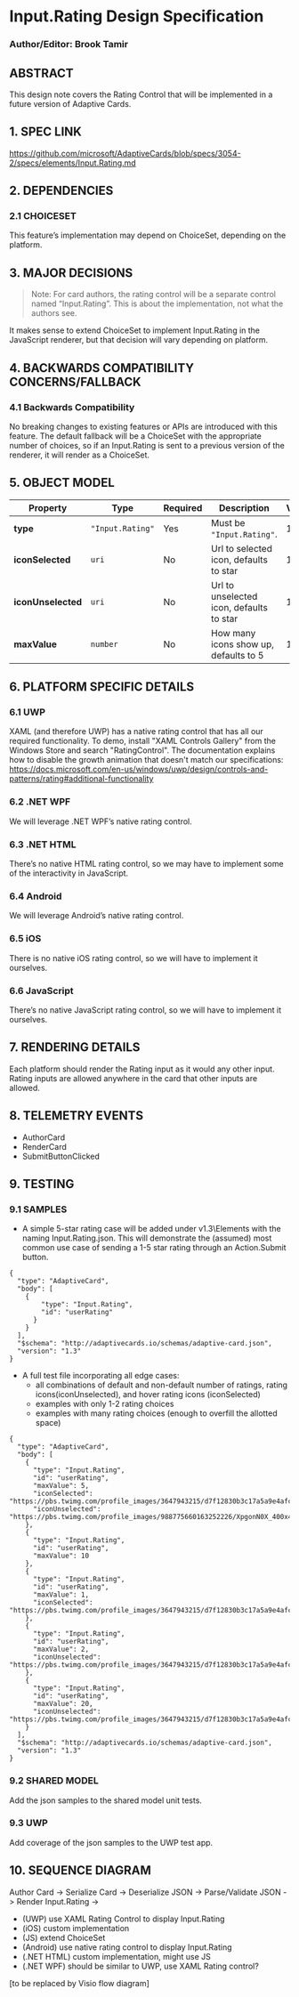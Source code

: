 # Input.Rating Design Specification
### Author/Editor: Brook Tamir

## ABSTRACT 
This design note covers the Rating Control that will be implemented in a future version of Adaptive Cards.

## 1. SPEC LINK
https://github.com/microsoft/AdaptiveCards/blob/specs/3054-2/specs/elements/Input.Rating.md

## 2. DEPENDENCIES

### 2.1 CHOICESET
This feature’s implementation may depend on ChoiceSet, depending on the platform.

## 3. MAJOR DECISIONS
> Note: For card authors, the rating control will be a separate control named “Input.Rating”. This is about the implementation, not what the authors see.

It makes sense to extend ChoiceSet to implement Input.Rating in the JavaScript renderer, but that decision will vary depending on platform.

## 4. BACKWARDS COMPATIBILITY CONCERNS/FALLBACK
### 4.1 Backwards Compatibility
No breaking changes to existing features or APIs are introduced with this feature.
The default fallback will be a ChoiceSet with the appropriate number of choices, so if an Input.Rating is sent to a previous version of the renderer, it will render as a ChoiceSet.

## 5. OBJECT MODEL
| Property | Type | Required | Description | Version |
| -------- | ---- | -------- | ----------- | ------- |
| **type** | `"Input.Rating"` | Yes | Must be `"Input.Rating"`. | 1.3 |
| **iconSelected** | `uri` | No | Url to selected icon, defaults to star | 1.3 |
| **iconUnselected** | `uri` | No | Url to unselected icon, defaults to star | 1.3 |
| **maxValue** | `number` | No | How many icons show up, defaults to 5 | 1.3 |

## 6. PLATFORM SPECIFIC DETAILS
### 6.1 UWP
XAML (and therefore UWP) has a native rating control that has all our required functionality. To demo, install "XAML Controls Gallery" from the Windows Store and search "RatingControl". The documentation explains how to disable the growth animation that doesn't match our specifications: https://docs.microsoft.com/en-us/windows/uwp/design/controls-and-patterns/rating#additional-functionality
### 6.2 .NET WPF
We will leverage .NET WPF’s native rating control.
### 6.3 .NET HTML
There’s no native HTML rating control, so we may have to implement some of the interactivity in JavaScript.
### 6.4 Android
We will leverage Android’s native rating control.
### 6.5 iOS
There is no native iOS rating control, so we will have to implement it ourselves.
### 6.6 JavaScript
There’s no native JavaScript rating control, so we will have to implement it ourselves.

## 7. RENDERING DETAILS
Each platform should render the Rating input as it would any other input. Rating inputs are allowed anywhere in the card that other inputs are allowed.

## 8. TELEMETRY EVENTS
- AuthorCard
- RenderCard
- SubmitButtonClicked

## 9. TESTING
### 9.1 SAMPLES
- A simple 5-star rating case will be added under v1.3\Elements with the naming Input.Rating.json. This will demonstrate the (assumed) most common use case of sending a 1-5 star rating through an Action.Submit button.
```
{ 
  "type": "AdaptiveCard",
  "body": [ 
  	{ 
    	"type": "Input.Rating", 
    	"id": "userRating" 
      } 
    } 
  ], 
  "$schema": "http://adaptivecards.io/schemas/adaptive-card.json", 
  "version": "1.3" 
} 
```
- A full test file incorporating all edge cases:
	- all combinations of default and non-default number of ratings, rating icons(iconUnselected), and hover rating icons (iconSelected)
	- examples with only 1-2 rating choices
	- examples with many rating choices (enough to overfill the allotted space)
```
{ 
  "type": "AdaptiveCard", 
  "body": [ 
    { 
      "type": "Input.Rating", 
      "id": "userRating",
      "maxValue": 5,
      "iconSelected": "https://pbs.twimg.com/profile_images/3647943215/d7f12830b3c17a5a9e4afcc370e3a37e_400x400.jpeg",
      "iconUnselected": "https://pbs.twimg.com/profile_images/988775660163252226/XpgonN0X_400x400.jpg"
    },
	{ 
      "type": "Input.Rating", 
      "id": "userRating",
      "maxValue": 10
    },
	{ 
      "type": "Input.Rating", 
      "id": "userRating",
      "maxValue": 1,
      "iconSelected": "https://pbs.twimg.com/profile_images/3647943215/d7f12830b3c17a5a9e4afcc370e3a37e_400x400.jpeg"
    },
	{ 
      "type": "Input.Rating", 
      "id": "userRating",
      "maxValue": 2,
      "iconUnselected": "https://pbs.twimg.com/profile_images/3647943215/d7f12830b3c17a5a9e4afcc370e3a37e_400x400.jpeg"
    },
	{ 
      "type": "Input.Rating", 
      "id": "userRating",
      "maxValue": 20,
      "iconUnselected": "https://pbs.twimg.com/profile_images/3647943215/d7f12830b3c17a5a9e4afcc370e3a37e_400x400.jpeg"
    }
  ],
  "$schema": "http://adaptivecards.io/schemas/adaptive-card.json", 
  "version": "1.3" 
} 
```

### 9.2 SHARED MODEL
Add the json samples to the shared model unit tests.

### 9.3 UWP
Add coverage of the json samples to the UWP test app.

## 10. SEQUENCE DIAGRAM
Author Card -> Serialize Card -> Deserialize JSON -> Parse/Validate JSON -> Render Input.Rating ->
- (UWP) use XAML Rating Control to display Input.Rating
- (iOS) custom implementation
- (JS) extend ChoiceSet
- (Android) use native rating control to display Input.Rating
- (.NET HTML) custom implementation, might use JS
- (.NET WPF) should be similar to UWP, use XAML Rating control?

[to be replaced by Visio flow diagram]
